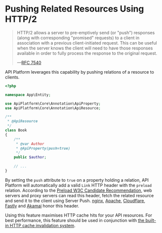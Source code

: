 # Pushing Related Resources Using HTTP/2

> HTTP/2 allows a server to pre-emptively send (or "push") responses (along with corresponding "promised" requests) to a client in association with a previous client-initiated request. This can be useful when the server knows the client will need to have those responses available in order to fully process the response to the original request.
>
> —[RFC 7540](https://tools.ietf.org/html/rfc7540#section-8.2)

API Platform leverages this capability by pushing relations of a resource to clients.

```php
<?php

namespace App\Entity;

use ApiPlatform\Core\Annotation\ApiProperty;
use ApiPlatform\Core\Annotation\ApiResource;

/**
 * @ApiResource
 */
class Book
{
    /**
     * @var Author
     * @ApiProperty(push=true)
     */
    public $author;
    
    // ...
}
```

By setting the `push` attribute to `true` on a property holding a relation, API Platform will automatically add a valid
`Link` HTTP header with the `preload` relation. According to the [Preload W3C Candidate Recommendation](https://www.w3.org/TR/preload/),
web servers and proxy servers can read this header, fetch the related resource and send it to the client using Server Push.
[nginx](https://www.nginx.com/blog/nginx-1-13-9-http2-server-push/), [Apache](https://httpd.apache.org/docs/current/howto/http2.html#push),
[Cloudflare](https://www.cloudflare.com/website-optimization/http2/serverpush/), [Fastly](https://docs.fastly.com/guides/performance-tuning/http2-server-push)
and [Akamai](https://blogs.akamai.com/2017/03/http2-server-push-the-what-how-and-why.html) honor this header.

Using this feature maximises HTTP cache hits for your API resources. For best performance, this feature should be used
in conjunction with [the built-in HTTP cache invalidation system](performance.md#enabling-the-built-in-http-cache-invalidation-system).
